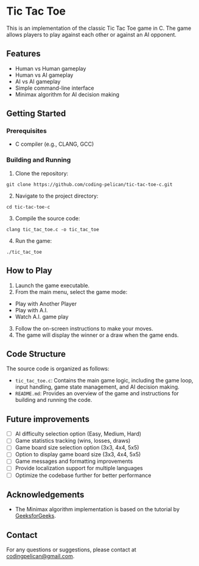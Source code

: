 # Tic Tac Toe

This is an implementation of the classic Tic Tac Toe game in C. The game allows players to play against each other or against an AI opponent.

## Features

- Human vs Human gameplay
- Human vs AI gameplay
- AI vs AI gameplay
- Simple command-line interface
- Minimax algorithm for AI decision making

## Getting Started

### Prerequisites

- C compiler (e.g., CLANG, GCC)

### Building and Running

1. Clone the repository:

```shell
git clone https://github.com/coding-pelican/tic-tac-toe-c.git
```

2. Navigate to the project directory:

```shell
cd tic-tac-toe-c
```

3. Compile the source code:

```shell
clang tic_tac_toe.c -o tic_tac_toe
```

4. Run the game:

```shell
./tic_tac_toe
```

## How to Play

1. Launch the game executable.
2. From the main menu, select the game mode:
- Play with Another Player
- Play with A.I.
- Watch A.I. game play
3. Follow the on-screen instructions to make your moves.
4. The game will display the winner or a draw when the game ends.

## Code Structure

The source code is organized as follows:
- `tic_tac_toe.c`: Contains the main game logic, including the game loop, input handling, game state management, and AI decision making.
- `README.md`: Provides an overview of the game and instructions for building and running the code.

## Future improvements

- [ ] AI difficulty selection option (Easy, Medium, Hard)
- [ ] Game statistics tracking (wins, losses, draws)
- [ ] Game board size selection option (3x3, 4x4, 5x5)
- [ ] Option to display game board size (3x3, 4x4, 5x5)
- [ ] Game messages and formatting improvements
- [ ] Provide localization support for multiple languages
- [ ] Optimize the codebase further for better performance

## Acknowledgements

- The Minimax algorithm implementation is based on the tutorial by [GeeksforGeeks](https://www.geeksforgeeks.org/minimax-algorithm-in-game-theory-set-1-introduction/).

## Contact

For any questions or suggestions, please contact at
[codingpelican@gmail.com](mailto:codingpelican@gmail.com).
